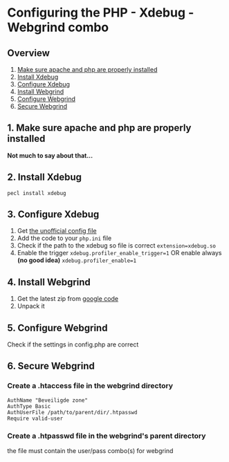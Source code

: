 # Configuring the PHP - Xdebug - Webgrind combo

## Overview

1. [Make sure apache and php are properly installed](#1-make-sure-apache-and-php-are-properly-installed)
2. [Install Xdebug](#2-install-xdebug)
3. [Configure Xdebug](#3-configure-xdebug)
4. [Install Webgrind](#4-install-webgrind)
5. [Configure Webgrind](#5-configure-webgrind)
6. [Secure Webgrind](#6-secure-webgrind)

## 1. Make sure apache and php are properly installed
**Not much to say about that...**

## 2. Install Xdebug
`pecl install xdebug`

## 3. Configure Xdebug
1. Get [the unofficial config file](http://gggeek.altervista.org/2007/11/26/the-completely-unofficial-xdebugini/)
2. Add the code to your `php.ini` file
3. Check if the path to the xdebug so file is correct `extension=xdebug.so`
4. Enable the trigger `xdebug.profiler_enable_trigger=1` OR enable always **(no good idea)** `xdebug.profiler_enable=1`

## 4. Install Webgrind
1. Get the latest zip from [google code](http://code.google.com/p/webgrind/downloads/list)
2. Unpack it

## 5. Configure Webgrind
Check if the settings in config.php are correct

## 6. Secure Webgrind
### Create a .htaccess file in the webgrind directory
	AuthName "Beveiligde zone"
	AuthType Basic
	AuthUserFile /path/to/parent/dir/.htpasswd
	Require valid-user

### Create a .htpasswd file in the webgrind's parent directory
the file must contain the user/pass combo(s) for webgrind
